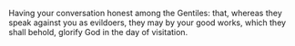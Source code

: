 Having your conversation honest among the Gentiles: that, whereas they speak against you as evildoers, they may by your good works, which they shall behold, glorify God in the day of visitation.
